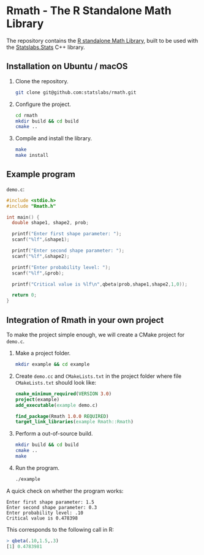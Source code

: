 # Rmath - The R Standalone Math Library

The repository contains the [R standalone Math Library](https://cran.r-project.org/doc/manuals/r-release/R-admin.html#The-standalone-Rmath-library), built to be used with the [Statslabs.Stats](https://github.com/statslabs/stats) C++ library.

## Installation on Ubuntu / macOS
1. Clone the repository.
   ```sh
   git clone git@github.com:statslabs/rmath.git
   ```
2. Configure the project.
   ```sh
   cd rmath
   mkdir build && cd build
   cmake ..
   ```
3. Compile and install the library.
   ```sh
   make
   make install
   ```

## Example program
`demo.c`:
```c
#include <stdio.h>
#include "Rmath.h"

int main() {
  double shape1, shape2, prob;

  printf("Enter first shape parameter: ");
  scanf("%lf",&shape1);

  printf("Enter second shape parameter: ");
  scanf("%lf",&shape2);

  printf("Enter probability level: ");
  scanf("%lf",&prob);

  printf("Critical value is %lf\n",qbeta(prob,shape1,shape2,1,0));

  return 0;
}
```

## Integration of Rmath in your own project
To make the project simple enough, we will create a CMake project for `demo.c`.

1. Make a project folder.
   ```sh
   mkdir example && cd example
   ```

2. Create `demo.cc` and `CMakeLists.txt` in the project folder where file `CMakeLists.txt` should look like:
   ```cmake
   cmake_minimum_required(VERSION 3.0)
   project(example)
   add_executable(example demo.c)

   find_package(Rmath 1.0.0 REQUIRED)
   target_link_libraries(example Rmath::Rmath)
   ```

3. Perform a out-of-source build.
   ```sh
   mkdir build && cd build
   cmake ..
   make
   ```

4. Run the program.
   ```sh
   ./example
   ```
   
A quick check on whether the program works:
```
Enter first shape parameter: 1.5
Enter second shape parameter: 0.3
Enter probability level: .10
Critical value is 0.478398
```

This corresponds to the following call in R:
```r
> qbeta(.10,1.5,.3)
[1] 0.4783981
```